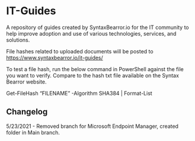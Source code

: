# IT-Guides
A repository of guides created by SyntaxBearror.io for the IT community to help improve adoption and use of various technologies, services, and solutions.

File hashes related to uploaded documents will be posted to https://www.syntaxbearror.io/it-guides/

To test a file hash, run the below command in PowerShell against the file you want to verify. Compare to the hash txt file available on the Syntax Bearror website.

Get-FileHash “FILENAME” -Algorithm SHA384 | Format-List

Changelog
-------------------
5/23/2021 - Removed branch for Microsoft Endpoint Manager, created folder in Main branch.
